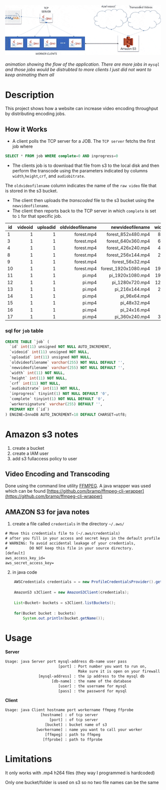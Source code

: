 ![](animation.gif)
---
*animation showing the flow of the application. There are more jobs in `mysql` and those jobs would be distrubted to more clients I just did not want to keep animating them all*


# Description

This project shows how a website can increase video encoding throughput by distributing encoding jobs. 


## How it Works

* A client polls the TCP server for a JOB.
The `TCP server` fetchs the first job where 

```sql
SELECT * FROM job WHERE complete=0 AND inprogress=0

```
* The clients job is to download that file from s3 to the local disk and then perform the transcode using the parameters indicated by columns `width`,`height`,`crf`, and `audiobitrate`.

The `oldvideofilename` column indicates the name of the `raw video` file that is stored in the s3 bucket.

* The client then uploads the *transcoded* file to the s3 bucket using the `newvideofilename`.
* The client then reports back to the TCP server in which `complete` is set to `1` for that specific job.

|id |videoid|uploadid|oldvideofilename|newvideofilename    |width|height|crf|audiobitrate|inprogress|complete|workersignature|
|---|------:|-------:|---------------:|-----------------:  |----:|-----:|---|-----------:|---------:|-------:|---------------|
|1  |1      |1       |forest.mp4      |forest_852x480.mp4  |852  |480   |28 |128000      |0         |1       |haera          |
|3  |1      |1       |forest.mp4      |forest_640x360.mp4  |640  |360   |28 |128000      |0         |1       |haera          |
|4  |1      |1       |forest.mp4      |forest_426x240.mp4  |426  |240   |18 |128000      |0         |1       |zobrist        |
|8  |1      |1       |forest.mp4      |forest_256x144.mp4  |256  |144   |18 |128000      |0         |1       |espo           |
|9  |1      |1       |forest.mp4      |forest_56x32.mp4    |56   |32    |18 |128000      |0         |1       |schuffs        |
|10 |1      |1       |forest.mp4      |forest_1920x1080.mp4|1920 |1080  |24 |128000      |0         |1       |metz           |
|11 |1      |1       |pi.mp4          |pi_1920x1080.mp4    |1920 |1080  |24 |128000      |0         |1       |ilstu          |
|12 |1      |1       |pi.mp4          |pi_1280x720.mp4     |1280 |720   |24 |128000      |0         |1       |schuffs        |
|13 |1      |1       |pi.mp4          |pi_216x144.mp4      |216  |144   |24 |128000      |0         |1       |zobrist        |
|14 |1      |1       |pi.mp4          |pi_96x64.mp4        |96   |64    |24 |128000      |0         |1       |the-unit       |
|15 |1      |1       |pi.mp4          |pi_48x32.mp4        |48   |32    |24 |128000      |0         |1       |sauer          |
|16 |1      |1       |pi.mp4          |pi_24x16.mp4        |24   |16    |24 |128000      |0         |1       |espo           |
|17 |1      |1       |pi.mp4          |pi_360x240.mp4      |360  |240   |24 |128000      |0         |1       |haera          |

### sql for `job` table

```sql
CREATE TABLE `job` (
  `id` int(11) unsigned NOT NULL AUTO_INCREMENT,
  `videoid` int(11) unsigned NOT NULL,
  `uploadid` int(11) unsigned NOT NULL,
  `oldvideofilename` varchar(255) NOT NULL DEFAULT '',
  `newvideofilename` varchar(255) NOT NULL DEFAULT '',
  `width` int(11) NOT NULL,
  `height` int(11) NOT NULL,
  `crf` int(11) NOT NULL,
  `audiobitrate` int(11) NOT NULL,
  `inprogress` tinyint(1) NOT NULL DEFAULT '0',
  `complete` tinyint(1) NOT NULL DEFAULT '0',
  `workersignature` varchar(255) DEFAULT '',
  PRIMARY KEY (`id`)
) ENGINE=InnoDB AUTO_INCREMENT=18 DEFAULT CHARSET=utf8;
```
# Amazon s3 notes

1. create a bucket
2. create a IAM user
3. add s3 fullaccess policy to user


## Video Encoding and Transcoding

Done using the command line utility [FFMPEG](https://www.ffmpeg.org). A java wrapper was used which can be found [https://github.com/bramp/ffmpeg-cli-wrapper](https://github.com/bramp/ffmpeg-cli-wrapper)

## AMAZON S3 for java notes

1.  create a file called `credentials` in the directory `~/.aws/`
```
# Move this credentials file to (~/.aws/credentials)
# after you fill in your access and secret keys in the default profile
# WARNING: To avoid accidental leakage of your credentials,
#          DO NOT keep this file in your source directory.
[default]
aws_access_key_id=
aws_secret_access_key=
```

2. in java code 
```java
    AWSCredentials credentials = = new ProfileCredentialsProvider().getCredentials(); //credentials are soucred from ~./aws/credentials;

    AmazonS3 s3Client = new AmazonS3Client(credentials);

    List<Bucket> buckets = s3Client.listBuckets();

    for(Bucket bucket : buckets)
        System.out.println(bucket.getName());
```
# Usage

**Server**
```
Usage: java Server port mysql-address db-name user pass
                        [port] : Port number you want to run on,
                                 Make sure it is open on your firewall
               [mysql-address] : the ip address to the mysql db
                     [db-name] : the name of the database
                        [user] : the username for mysql
                        [pass] : the password for mysql
```

**Client**
```
Usage: java Client hostname port workername ffmpeg ffprobe
                [hostname] : of tcp server
                    [port] : of tcp server
                  [bucket] : bucket name of s3
              [workername] : name you want to call your worker
                  [ffmpeg] : path to ffmpeg
                 [ffprobe] : path to ffprobe
```

# Limitations

It only works with .mp4 h264 files (they way I programmed is hardcoded)

Only one bucket/folder is used on s3 so no two file names can be the same
